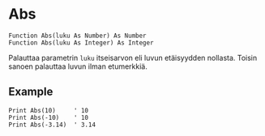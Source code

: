 <!--math-->
Abs
===

```eppabasic
Function Abs(luku As Number) As Number
Function Abs(luku As Integer) As Integer
```

Palauttaa parametrin `luku` itseisarvon eli luvun etäisyydden nollasta.
Toisin sanoen palauttaa luvun ilman etumerkkiä.

Example
---------
```eppabasic
Print Abs(10)     ' 10
Print Abs(-10)    ' 10
Print Abs(-3.14)  ' 3.14
```
